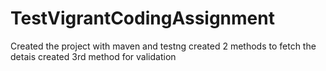 # TestVigrantCodingAssignment
Created the project with maven and testng
created 2 methods to fetch the detais 
created 3rd method for validation
